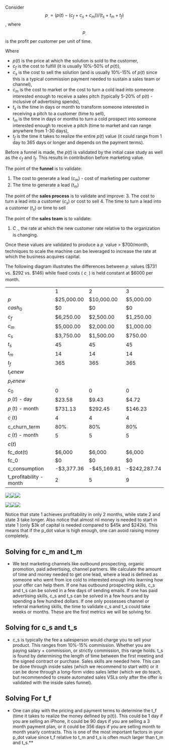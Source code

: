 

Consider  
$$p_. = (p(t) - (c_f + c_s + c_m))/(t_s + t_m + t_f)$$
, where $$p_.$$ is the profit per customer per unit of time. 

  

Where 
- $p(t)$ is the price at which the solution is sold to the customer, 
- $c_f$ is the cost to fulfill (it is usually 10%-50% of $p(t)$), 
- $c_s$ is the cost to sell the solution (and is usually 10%-15% of $p(t)$ since this is a typical commission payment needed to sustain a sales team or channel),
- $c_m$ is the cost to market or the cost to turn a cold lead into someone interested enough to receive a sales pitch (typically 5-20% of p(t) - inclusive of advertising spends), 
- $t_s$ is the time in days or month to transform someone interested in receiving a pitch to a customer (time to sell), 
- $t_m$ is the time in days or months to turn a cold prospect into someone interested enough to receive a pitch (time to market and can range anywhere from 1-30 days), 
- $t_f$ is the time it takes to realize the entire $p(t)$ value (it could range from 1 day to 365 days or longer and depends on the payment terms). 

  
Before a funnel is made, the $p(t)$ is validated by the initial case study as well as the $c_f$ and $t_f$. This results in contribution before marketing value. 

  
  The point of the **funnel** is to validate: 
1. The cost to generate a lead ($c_m$) - cost of marketing per customer 
2. The time to generate a lead ($t_m$)


The point of the **sales process** is to validate and improve:
3. The cost to turn a lead into a customer ($c_s$) or cost to sell
4. The time to turn a lead into a customer ($t_s$) or time to sell

The point of the **sales team** is to validate: 
1. $C_..$, the rate at which the new customer rate relative to the organization is changing. 
    

Once these values are validated to produce a $p_.$ value > $700/month, techniques to scale the machine can be leveraged to increase the rate at which the business acquires capital. 

  The following diagram illustrates the differences between $p_.$ values ($731 vs. $292 vs. $146) while fixed costs ( $c_.$ ) is held constant at $6000 per month. 

  
|                         |            |             |              |
| ----------------------- | ---------- | ----------- | ------------ |
|                         | 1          | 2           | 3            |
| $p$                     | $25,000.00 | $10,000.00  | $5,000.00    |
| $cash_0$                | $0         | $0          | $0           |
| $c_f$                   | $6,250.00  | $2,500.00   | $1,250.00    |
| $c_m$                   | $5,000.00  | $2,000.00   | $1,000.00    |
| $c_s$                   | $3,750.00  | $1,500.00   | $750.00      |
| $t_s$                   | 45         | 45          | 45           |
| $t_m$                   | 14         | 14          | 14           |
| $t_f$                   | 365        | 365         | 365          |
| $t_renew$               |            |             |              |
| $p_renew$               |            |             |              |
| $c_0$                   | 0          | 0           | 0            |
| $p_.(t)$ - day          | $23.58     | $9.43       | $4.72        |
| $p_.$(t) - month        | $731.13    | $292.45     | $146.23      |
| $c_.$(t)                | 4          | 4           | 4            |
| c_churn_term            | 80%        | 80%         | 80%          |
| $c_.(t)$ - month        | 5          | 5           | 5            |
| $c(t)$                  |            |             |              |
| fc_dot(t)               | $6,000     | $6,000      | $6,000       |
| fc_0                    | $0         | $0          | $0           |
| c_consumption           | -$3,377.36 | -$45,169.81 | -$242,287.74 |
| t_profitability - month | 2          | 5           | 9            |

  

![](https://lh7-rt.googleusercontent.com/docsz/AD_4nXcaqjJhDYiqikLUJtc0WJweQzsQ8ww2B1cGQLFysLO8SZd5396JsBfiWa8JAuNM7MWITLfcFXr0P5z4_oyFkqpWSXy1mmsVZZQ8Fm1_rDzyCzHau0CVmyllYHWCl5VHZ163wwUoAgAekyJOrjmj2wXw8GOk0TGf_hPDteU5uw_5j257csHrtdk?key=tzvz2TuvDVukv-D3i3Isyg)![](https://lh7-rt.googleusercontent.com/docsz/AD_4nXdO-uzZGzTu6qGXNyPjzIZ6S-sAdhV1OEalNcidtOgy5ZqiO2e89H13Z_wI1s4NcMAADig0FGWo6lPIrC4lsTA5LDQtp1xiXzy-CN8VBB2YpCcE23IQrtz_wruG5HivOT5xcOMY0GtnvdmTAhA956uAHmBrefmymR4EGrXnoNIbo-3x8OCGqI8?key=tzvz2TuvDVukv-D3i3Isyg)![](https://lh7-rt.googleusercontent.com/docsz/AD_4nXcwYBZfjlAB5DWY7HsEnawLgupb8ejeKkf2TIhJn3zoFVJQYPBH1jCuWQCeOdmt4OIYTcf9zvy5ykozrJdiue2j6yYZ67TaTRabvlvp7wA_-ZNTTvqHeHLKrLw6jqoc7QSIjzNyQE9-6efqPkYvFk-W6RVvnBwRXfeIxAJXTQ5gtxq2xKhHDg?key=tzvz2TuvDVukv-D3i3Isyg)

![](https://lh7-rt.googleusercontent.com/docsz/AD_4nXdBkX8e9zcbc8XCE6NfOPuTfVECqF-o6PFnZpJ7cuBAKIEo3CzSuZU3fSqAFgv6yS1LCv-EZe3p2gmIQvNasPWYyLg-zsjVXu4cfGMVOnPUy4jin-gVRl2W5WVbNWJVsQvKA6ym2E-xVdK0w7eWqGdcNj1lCvufzqzbfGMuaLXL3rCMMFck_hs?key=tzvz2TuvDVukv-D3i3Isyg)![](https://lh7-rt.googleusercontent.com/docsz/AD_4nXfYziCbpS-5RrlrKNVT4JRjI-ELOafs6EB80--_1qeTra8uT5Gw2LwcWfnhwagoZDKMiR2N4nBhp408srUKDzBWeiwFl0pFR27R-aWS-1UkMdRjDaEcieP3Asz61bj8MSglVtzSjHKvVSzBdK5ff6iZY_tPhNXsIk1o9l_YGGl12x-FAuPj6Q?key=tzvz2TuvDVukv-D3i3Isyg)![](https://lh7-rt.googleusercontent.com/docsz/AD_4nXdC5IrpCNde7seC6XE4l8tG4ePek0P_wsIZwO2Fy3o2TD9qu-NEP-ltZR6Sm3xTTzKQ1pe7GDdSfy_NfO5PjX2f5M0pkBjHzMKK6Hxcbq29AbDiBEhnz7xnatt0uTlPc0w3BQXFKretvFruxNxGN_10REBuebHr_9W_OnNOFCKZGLlLT6uRuwU?key=tzvz2TuvDVukv-D3i3Isyg)

Notice that state 1 achieves profitability in only 2 months, while state 2 and state 3 take longer. Also notice that almost nil money is needed to start in state 1 (only $3k of capital is needed compared to $45k and $242k). This means that if the p_dot value is high enough, one can avoid raising money completely. 

  

## Solving for c_m and t_m 

- We test marketing channels like outbound prospecting, organic promotion, paid advertising, channel partners. We calculate the amount of time and money needed to get one lead, where a lead is defined as someone who went from ice cold to interested enough into learning how your offer can help them. If one has outbound prospecting skills, c_s and t_s can be solved in a few days of sending emails. If one has paid advertising skills, c_s and t_s can be solved in a few hours and by spending a few hundred dollars. If one only possesses channel or referral marketing skills, the time to validate c_s and t_s could take weeks or months. These are the first metrics we will be solving for. 
    

  

## Solving for c_s and t_s 

- c_s is typically the fee a salesperson would charge you to sell your product. This ranges from 10%-15% commission. Whether you are paying salary + commission, or strictly commission, this range holds. t_s is found by determining the length of time between the first meeting and the signed contract or purchase. Sales skills are needed here. This can be done through inside sales (which we recommend to start with) or it can be done through a long-form video sales letter (which we do teach, but recommended to create automated sales VSLs only after the offer is validated with the inside sales funnel). 
    

  

## Solving For t_f

- One can play with the pricing and payment terms to determine the t_f (time it takes to realize the money defined by p(t)). This could be 1 day if you are selling an iPhone, it could be 90 days if you are selling a 3 month payment plan, or it could be 356 days if you are selling month to month yearly contracts. This is one of the most important factors in your p_dot value since t_f relative to t_m and t_s is often much larger than t_m and t_s.**
